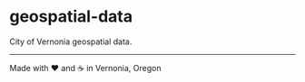 # geospatial-data

City of Vernonia geospatial data.

---

Made with :heart: and :coffee: in Vernonia, Oregon

